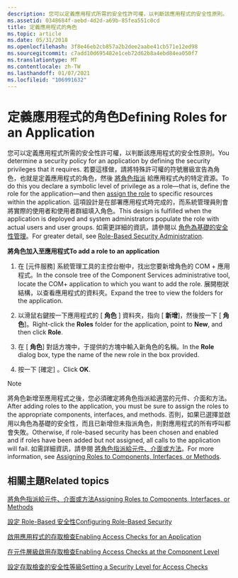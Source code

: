 ```yaml
---
description: 您可以定義應用程式所需的安全性許可權，以判斷該應用程式的安全性原則。
ms.assetid: 0348684f-aebd-4d2d-a69b-85fea551c0cd
title: 定義應用程式的角色
ms.topic: article
ms.date: 05/31/2018
ms.openlocfilehash: 3f8e46eb2cb857a2b2dee2aabe41cb571e12ed98
ms.sourcegitcommit: c7add10d695482e1ceb72d62b8a4ebd84ea050f7
ms.translationtype: MT
ms.contentlocale: zh-TW
ms.lasthandoff: 01/07/2021
ms.locfileid: "106991632"
---
```

# <a name="defining-roles-for-an-application"></a><span data-ttu-id="1e7c8-103">定義應用程式的角色</span><span class="sxs-lookup"><span data-stu-id="1e7c8-103">Defining Roles for an Application</span></span>

<span data-ttu-id="1e7c8-104">您可以定義應用程式所需的安全性許可權，以判斷該應用程式的安全性原則。</span><span class="sxs-lookup"><span data-stu-id="1e7c8-104">You determine a security policy for an application by defining the security privileges that it requires.</span></span> <span data-ttu-id="1e7c8-105">若要這樣做，請將特殊許可權的符號層級宣告為角色，也就是定義應用程式的角色，然後 [將角色指派](assigning-roles-to-components--interfaces--or-methods.md) 給應用程式內的特定資源。</span><span class="sxs-lookup"><span data-stu-id="1e7c8-105">To do this you declare a symbolic level of privilege as a role—that is, define the role for the application—and then [assign the role](assigning-roles-to-components--interfaces--or-methods.md) to specific resources within the application.</span></span> <span data-ttu-id="1e7c8-106">這項設計是在部署應用程式時完成的，而系統管理員則會將實際的使用者和使用者群組填入角色。</span><span class="sxs-lookup"><span data-stu-id="1e7c8-106">This design is fulfilled when the application is deployed and system administrators populate the role with actual users and user groups.</span></span> <span data-ttu-id="1e7c8-107">如需更詳細的資訊，請參閱以 [角色為基礎的安全性管理](role-based-security-administration.md)。</span><span class="sxs-lookup"><span data-stu-id="1e7c8-107">For greater detail, see [Role-Based Security Administration](role-based-security-administration.md).</span></span>

<span data-ttu-id="1e7c8-108">**將角色加入至應用程式**</span><span class="sxs-lookup"><span data-stu-id="1e7c8-108">**To add a role to an application**</span></span>

1.  <span data-ttu-id="1e7c8-109">在 [元件服務] 系統管理工具的主控台樹中，找出您要新增角色的 COM + 應用程式。</span><span class="sxs-lookup"><span data-stu-id="1e7c8-109">In the console tree of the Component Services administrative tool, locate the COM+ application to which you want to add the role.</span></span> <span data-ttu-id="1e7c8-110">展開樹狀結構，以查看應用程式的資料夾。</span><span class="sxs-lookup"><span data-stu-id="1e7c8-110">Expand the tree to view the folders for the application.</span></span>

2.  <span data-ttu-id="1e7c8-111">以滑鼠右鍵按一下應用程式的 [ **角色** ] 資料夾，指向 [ **新增**]，然後按一下 [ **角色**]。</span><span class="sxs-lookup"><span data-stu-id="1e7c8-111">Right-click the **Roles** folder for the application, point to **New**, and then click **Role**.</span></span>

3.  <span data-ttu-id="1e7c8-112">在 [ **角色**] 對話方塊中，于提供的方塊中輸入新角色的名稱。</span><span class="sxs-lookup"><span data-stu-id="1e7c8-112">In the **Role** dialog box, type the name of the new role in the box provided.</span></span>

4.  <span data-ttu-id="1e7c8-113">按一下 [確定]  。</span><span class="sxs-lookup"><span data-stu-id="1e7c8-113">Click **OK**.</span></span>

> [!Note]  
> <span data-ttu-id="1e7c8-114">將角色新增至應用程式之後，您必須確定將角色指派給適當的元件、介面和方法。</span><span class="sxs-lookup"><span data-stu-id="1e7c8-114">After adding roles to the application, you must be sure to assign the roles to the appropriate components, interfaces, and methods.</span></span> <span data-ttu-id="1e7c8-115">否則，如果已選擇並啟用以角色為基礎的安全性，而且已新增但未指派角色，則對應用程式的所有呼叫都會失敗。</span><span class="sxs-lookup"><span data-stu-id="1e7c8-115">Otherwise, if role-based security has been chosen and enabled and if roles have been added but not assigned, all calls to the application will fail.</span></span> <span data-ttu-id="1e7c8-116">如需詳細資訊，請參閱 [將角色指派給元件、介面或方法](assigning-roles-to-components--interfaces--or-methods.md)。</span><span class="sxs-lookup"><span data-stu-id="1e7c8-116">For more information, see [Assigning Roles to Components, Interfaces, or Methods](assigning-roles-to-components--interfaces--or-methods.md).</span></span>

 

## <a name="related-topics"></a><span data-ttu-id="1e7c8-117">相關主題</span><span class="sxs-lookup"><span data-stu-id="1e7c8-117">Related topics</span></span>

<dl> <dt>

[<span data-ttu-id="1e7c8-118">將角色指派給元件、介面或方法</span><span class="sxs-lookup"><span data-stu-id="1e7c8-118">Assigning Roles to Components, Interfaces, or Methods</span></span>](assigning-roles-to-components--interfaces--or-methods.md)
</dt> <dt>

[<span data-ttu-id="1e7c8-119">設定 Role-Based 安全性</span><span class="sxs-lookup"><span data-stu-id="1e7c8-119">Configuring Role-Based Security</span></span>](configuring-role-based-security.md)
</dt> <dt>

[<span data-ttu-id="1e7c8-120">啟用應用程式的存取檢查</span><span class="sxs-lookup"><span data-stu-id="1e7c8-120">Enabling Access Checks for an Application</span></span>](enabling-access-checks-for-an-application.md)
</dt> <dt>

[<span data-ttu-id="1e7c8-121">在元件層級啟用存取檢查</span><span class="sxs-lookup"><span data-stu-id="1e7c8-121">Enabling Access Checks at the Component Level</span></span>](enabling-access-checks-at-the-component-level.md)
</dt> <dt>

[<span data-ttu-id="1e7c8-122">設定存取檢查的安全性等級</span><span class="sxs-lookup"><span data-stu-id="1e7c8-122">Setting a Security Level for Access Checks</span></span>](setting-a-security-level-for-access-checks.md)
</dt> </dl>

 

 




